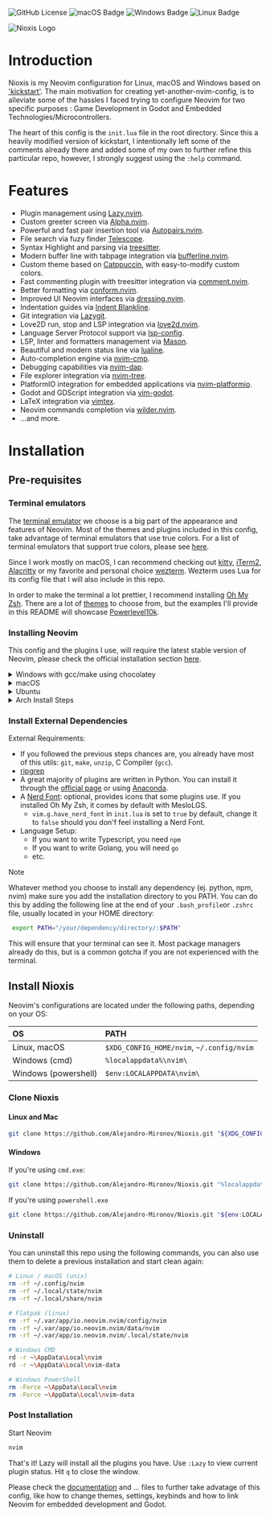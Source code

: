 ![GitHub License](https://img.shields.io/github/license/Alejandro-Mironov/Nioxis?style=for-the-badge) ![macOS Badge](https://img.shields.io/badge/macOS-black?style=for-the-badge&logo=apple&logoSize=auto) ![Windows Badge](https://img.shields.io/badge/Windows-blue?style=for-the-badge&logoSize=auto) ![Linux Badge](https://img.shields.io/badge/Linux-pink?style=for-the-badge&logo=archlinux&logoSize=auto)

![Nioxis Logo](https://github.com/user-attachments/assets/531e88bb-b7f5-454a-862a-1ec98f2f89a0)

# Introduction

Nioxis is my Neovim configuration for Linux, macOS and Windows based on ['kickstart'](https://github.com/nvim-lua/kickstart.nvim). The main motivation for creating yet-another-nvim-config, is to alleviate some of the hassles I faced trying to configure Neovim for two specific purposes : Game Development in Godot and Embedded Technologies/Microcontrollers.

The heart of this config is the `init.lua` file in the root directory. Since this a heavily modified version of kickstart, I intentionally left some of the comments already there and added some of my own to further refine this particular repo, however, I strongly suggest using the `:help` command.

# Features

- Plugin management using [Lazy.nvim](https://github.com/LazyVim/LazyVim).
- Custom greeter screen via [Alpha.nvim](https://github.com/goolord/alpha-nvim).
- Powerful and fast pair insertion tool via [Autopairs.nvim](https://github.com/windwp/nvim-autopairs).
- File search via fuzy finder [Telescope](https://github.com/nvim-telescope/telescope.nvim).
- Syntax Highlight and parsing via [treesitter](https://github.com/nvim-treesitter/nvim-treesitter).
- Modern buffer line with tabpage integration via [bufferline.nvim](https://github.com/akinsho/bufferline.nvim).
- Custom theme based on [Catppuccin](https://github.com/catppuccin/nvim), with easy-to-modify custom colors.
- Fast commenting plugin with treesitter integration via [comment.nvim](https://github.com/numToStr/Comment.nvim).
- Better formatting via [conform.nvim](https://github.com/stevearc/conform.nvim).
- Improved UI Neovim interfaces via [dressing.nvim](https://github.com/stevearc/dressing.nvim).
- Indentation guides via [Indent Blankline](https://github.com/lukas-reineke/indent-blankline.nvim).
- Git integration via [Lazygit](https://github.com/kdheepak/lazygit.nvim).
- Love2D run, stop and LSP integration via [love2d.nvim](https://github.com/kdheepak/lazygit.nvim).
- Language Server Protocol support via [lsp-config](https://github.com/neovim/nvim-lspconfig).
- LSP, linter and formatters management via [Mason](https://github.com/williamboman/mason.nvim).
- Beautiful and modern status line via [lualine](https://github.com/nvim-lualine/lualine.nvim).
- Auto-completion engine via [nvim-cmp](https://github.com/hrsh7th/nvim-cmp).
- Debugging capabilities via [nvim-dap](https://github.com/mfussenegger/nvim-dap).
- File explorer integration via [nvim-tree](https://github.com/nvim-tree/nvim-tree.lua).
- PlatformIO integration for embedded applications via [nvim-platformio](https://github.com/anurag3301/nvim-platformio.lua).
- Godot and GDScript integration via [vim-godot](https://github.com/habamax/vim-godot).
- LaTeX integration via [vimtex](https://github.com/lervag/vimtex).
- Neovim commands completion via [wilder.nvim](https://github.com/gelguy/wilder.nvim).
- ...and more.

# Installation

## Pre-requisites

### Terminal emulators

The [terminal emulator](https://en.wikipedia.org/wiki/Terminal_emulator) we choose is a big part of the appearance and features of Neovim. Most of the themes and plugins included in this config, take advantage of terminal emulators that use true colors. For a list of terminal emulators that support true colors, please see [here](https://github.com/termstandard/colors?tab=readme-ov-file#terminal-emulators).

Since I work mostly on macOS, I can recommend checking out [kitty](https://sw.kovidgoyal.net/kitty/), [iTerm2](https://iterm2.com/), [Alacritty](https://alacritty.org/) or my favorite and personal choice [wezterm](https://wezfurlong.org/wezterm/index.html). Wezterm uses Lua for its config file that I will also include in this repo.

In order to make the terminal a lot prettier, I recommend installing [Oh My Zsh](https://ohmyz.sh/). There are a lot of [themes](https://github.com/ohmyzsh/ohmyzsh/wiki/Themes) to choose from, but the examples I'll provide in this README will showcase [Powerlevel10k](https://github.com/romkatv/powerlevel10k).

### Installing Neovim

This config and the plugins I use, will require the latest stable version of Neovim, please check the official installation section [here](https://github.com/neovim/neovim?tab=readme-ov-file#install-from-package).

<details><summary>Windows with gcc/make using chocolatey</summary>

The easiest way to install Neovim and its basic dependencies is using choco.

1. Install [chocolatey](https://chocolatey.org/install)
   either follow the instructions on the page or use winget,
   run in cmd as **admin**:

```bash
winget install --accept-source-agreements chocolatey.chocolatey
```

2. Install all requirements using choco, exit previous cmd and
   open a new one so that choco path is set, and run in cmd as **admin**:

```bash
choco install -y neovim git ripgrep wget fd unzip gzip mingw make
```

</details>

<details><summary>macOS</summary>

You can install Neovim on macOS with [Homebrew](https://brew.sh/).

1. Install brew either by downloading the pkg from the main page or using this command on the terminal:

```sh
 /bin/bash -c "$(curl -fsSL https://raw.githubusercontent.com/Homebrew/install/HEAD/install.sh)"
```

2. Run the command to install Neovim.

```sh
brew install neovim
```

</details>

<details><summary>Ubuntu</summary>

```sh
sudo add-apt-repository ppa:neovim-ppa/unstable -y
sudo apt update
sudo apt install make gcc ripgrep unzip git xclip neovim
```

</details>

<details><summary>Arch Install Steps</summary>

```sh
sudo pacman -S --noconfirm --needed gcc make git ripgrep fd unzip neovim
```

</details>

### Install External Dependencies

External Requirements:

- If you followed the previous steps chances are, you already have most of this utils: `git`, `make`, `unzip`, C Compiler (`gcc`).
- [ripgrep](https://github.com/BurntSushi/ripgrep#installation)
- A great majority of plugins are written in Python. You can install it through the [official page](https://www.python.org/) or using [Anaconda](https://docs.anaconda.com/anaconda/install/index.html).
- A [Nerd Font](https://www.nerdfonts.com/): optional, provides icons that some plugins use. If you installed Oh My Zsh, it comes by default with MesloLGS.
  - `vim.g.have_nerd_font` in `init.lua` is set to `true` by default, change it to `false` should you don'f feel installing a Nerd Font.
- Language Setup:
  - If you want to write Typescript, you need `npm`
  - If you want to write Golang, you will need `go`
  - etc.

> [!NOTE]
> Whatever method you choose to install any dependency (ej. python, npm, nvim) make sure you add the installation directory to you PATH. You can do this by adding the following line at the end of your `.bash_profile`or `.zshrc` file, usually located in your HOME directory:
>
> ```sh
>  export PATH="/your/dependency/directory/:$PATH"
> ```
>
> This will ensure that your terminal can see it. Most package managers already do this, but is a common gotcha if you are not experienced with the terminal.

## Install Nioxis

Neovim's configurations are located under the following paths, depending on your OS:

| OS                   | PATH                                      |
| :------------------- | :---------------------------------------- |
| Linux, macOS         | `$XDG_CONFIG_HOME/nvim`, `~/.config/nvim` |
| Windows (cmd)        | `%localappdata%\nvim\`                    |
| Windows (powershell) | `$env:LOCALAPPDATA\nvim\`                 |

### Clone Nioxis

#### Linux and Mac

```sh
git clone https://github.com/Alejandro-Mironov/Nioxis.git "${XDG_CONFIG_HOME:-$HOME/.config}"/nvim
```

#### Windows

If you're using `cmd.exe`:

```bash
git clone https://github.com/Alejandro-Mironov/Nioxis.git "%localappdata%\nvim"
```

If you're using `powershell.exe`

```bash
git clone https://github.com/Alejandro-Mironov/Nioxis.git "${env:LOCALAPPDATA}\nvim"
```

</details>

### Uninstall

You can uninstall this repo using the following commands, you can also use them to delete a previous installation and start clean again:

```sh
# Linux / macOS (unix)
rm -rf ~/.config/nvim
rm -rf ~/.local/state/nvim
rm -rf ~/.local/share/nvim

# Flatpak (linux)
rm -rf ~/.var/app/io.neovim.nvim/config/nvim
rm -rf ~/.var/app/io.neovim.nvim/data/nvim
rm -rf ~/.var/app/io.neovim.nvim/.local/state/nvim

# Windows CMD
rd -r ~\AppData\Local\nvim
rd -r ~\AppData\Local\nvim-data

# Windows PowerShell
rm -Force ~\AppData\Local\nvim
rm -Force ~\AppData\Local\nvim-data
```

### Post Installation

Start Neovim

```sh
nvim
```

That's it! Lazy will install all the plugins you have. Use `:Lazy` to view
current plugin status. Hit `q` to close the window.

Please check the [documentation](/doc/doc.md) and ... files to further take advatage of this config, like how to change themes, settings, keybinds and how to link Neovim for embedded development and Godot.
